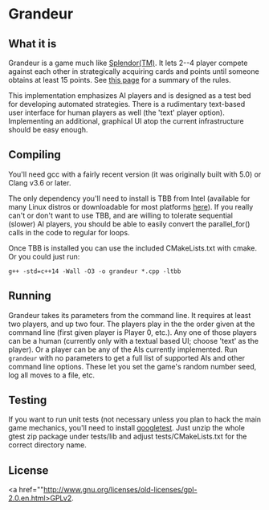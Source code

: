 Grandeur
========

## What it is

Grandeur is a game much like <a href="https://boardgamegeek.com/boardgame/148228/splendor">Splendor(TM)</a>. It lets 2--4 player compete against each other in strategically acquiring cards and points until someone obtains at least 15 points.
See <a href="http://www.spacecowboys.fr/img/games/splendor/details/rules/Rules_Splendor_US.pdf">this page</a> for a summary of the rules.

This implementation emphasizes AI players and is designed as a test bed for developing automated strategies. There is a rudimentary text-based user interface for human players as well (the 'text' player option). Implementing an additional, graphical UI atop the current infrastructure should be easy enough.

## Compiling

You'll need gcc with a fairly recent version (it was originally built with 5.0) or Clang v3.6 or later.

The only dependency you'll need to install is TBB from Intel (available for many Linux distros or downloadable for most platforms <a href="https://www.threadingbuildingblocks.org/">here</a>). If you really can't or don't want to use TBB, and are willing to tolerate sequential (slower) AI players, you should be able to easily convert the parallel_for() calls in the code to regular for loops.

Once TBB is installed you can use the included CMakeLists.txt with cmake. Or you could just run:

```
g++ -std=c++14 -Wall -O3 -o grandeur *.cpp -ltbb
```


## Running

Grandeur takes its parameters from the command line. It requires at least two players, and up two four. The players play in the the order given at the command line (first given player is Player 0, etc.). Any one of those players can be a human (currently only with a textual based UI; choose 'text' as the player). Or a player can be any of the AIs currently implemented.
Run ```grandeur``` with no parameters to get a full list of supported AIs and other command line options. These let you set the game's random number seed, log all moves to a file, etc.

## Testing

If you want to run unit tests (not necessary unless you plan to hack the main game mechanics, you'll need to install <a href="https://github.com/google/googletest">googletest</a>. Just unzip the whole gtest zip package under tests/lib and adjust tests/CMakeLists.txt for the correct directory name.

## License

<a href=""http://www.gnu.org/licenses/old-licenses/gpl-2.0.en.html>GPLv2</a>.


